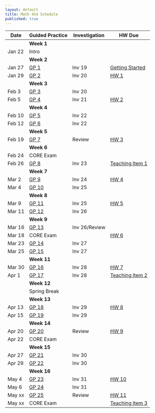 ```yaml
---
layout: default
title: Math 454 Schedule
published: true
---
```








| Date   	| Guided Practice                  	| Investigation 	| HW Due                                                                                                                                                                      	|
|--------	|----------------------------------	|---------------	|---------------------	|
|        	| **Week 1**                       	|               	|                                                                                                                                                                             	|
| Jan 22 	| Intro                            	|               	
|        	| **Week 2**                       	|               	
| Jan 27 	| [GP 1](/NSC-Math-454/GP1.html)   	| Inv 19        	| [Getting Started](http://www.overleaf.com/docs?snip_uri=https://raw.githubusercontent.com/sergeballif/NSC-Math-454/gh-pages/homework/Math454GettingStarted.tex&splash=none) 	|
| Jan 29 	| [GP 2](/NSC-Math-454/GP2.html)   	| Inv 20        	| [HW 1](http://www.overleaf.com/docs?snip_uri=https://raw.githubusercontent.com/sergeballif/NSC-Math-454/gh-pages/homework/Math454HW1.tex&splash=none)                       	|
|        	| **Week 3**                       	|               	
| Feb  3 	| [GP 3](/NSC-Math-454/GP3.html)   	| Inv 20        	
| Feb  5  	| [GP 4](/NSC-Math-454/GP4.html)   	| Inv 21        	| [HW 2](http://www.overleaf.com/docs?snip_uri=https://raw.githubusercontent.com/sergeballif/NSC-Math-454/gh-pages/homework/Math454HW2.tex&splash=none)                       	|
|        	| **Week 4**                       	|               	
| Feb 10 	| [GP 5](/NSC-Math-454/GP5.html)   	| Inv 22        	
| Feb 12 	| [GP 6](/NSC-Math-454/GP6.html)   	| Inv 22       	  |                       	|
|        	| **Week 5**                       	|               	
| Feb 19	| [GP 7](/NSC-Math-454/GP7.html)  	| Review         	|    [HW 3](http://www.overleaf.com/docs?snip_uri=https://raw.githubusercontent.com/sergeballif/NSC-Math-454/gh-pages/homework/Math454HW3.tex&splash=none)   	|
|        	| **Week 6**                       	|               	
| Feb 24 	| CORE Exam                       	|        	
| Feb 26 	| [GP 8](/NSC-Math-454/GP8.html)   	| Inv 23        	| [Teaching Item 1](https://hackmd.io/s/Hkq98nyDf)                                                                                                                         	|
|        	| **Week 7**                       	|               	
| Mar 2 	| [GP 9](/NSC-Math-454/GP9.html)   	| Inv 24        	| [HW 4](http://www.overleaf.com/docs?snip_uri=https://raw.githubusercontent.com/sergeballif/NSC-Math-454/gh-pages/homework/Math454HW4.tex&splash=none)                       	|
| Mar 4 	| [GP 10](/NSC-Math-454/GP10.html) 	| Inv 25        	
|        	| **Week 8**                       	|               	
| Mar 9  	| [GP 11](/NSC-Math-454/GP11.html) 	| Inv 25        	| [HW 5](http://www.overleaf.com/docs?snip_uri=https://raw.githubusercontent.com/sergeballif/NSC-Math-454/gh-pages/homework/Math454HW5.tex&splash=none)                       	|
| Mar 11  	| [GP 12](/NSC-Math-454/GP12.html) 	| Inv 26        	
|        	| **Week 9**                       	|               	
| Mar 16  	| [GP 13](/NSC-Math-454/GP13.html) 	| Inv 26/Review  	|                       	|
| Mar 18 	| CORE Exam                        	|               	|    [HW 6](http://www.overleaf.com/docs?snip_uri=https://raw.githubusercontent.com/sergeballif/NSC-Math-454/gh-pages/homework/Math454HW6.tex&splash=none)                                                                                          |        	| **Week 10**                      	|               	
| Mar 23 	| [GP 14](/NSC-Math-454/GP14.html) 	| Inv 27        	
| Mar 25 	| [GP 15](/NSC-Math-454/GP15.html) 	| Inv 27        	
|        	| **Week 11**                      	|               	
| Mar 30 	| [GP 16](/NSC-Math-454/GP16.html) 	| Inv 28        	| [HW 7](http://www.overleaf.com/docs?snip_uri=https://raw.githubusercontent.com/sergeballif/NSC-Math-454/gh-pages/homework/Math454HW7.tex&splash=none)                       	|
| Apr 1 	| [GP 17](/NSC-Math-454/GP17.html) 	| Inv 28        	| [Teaching Item 2](/NSC-Math-454/homework/Math453TeachingItem2.pdf)                                                                                                          	|
|        	| **Week 12**                      	|               	
|        	| Spring Break                     	|               	
|        	| **Week 13**                      	|               	
| Apr 13  	| [GP 18](/NSC-Math-454/GP18.html) 	| Inv 29        	| [HW 8](http://www.overleaf.com/docs?snip_uri=https://raw.githubusercontent.com/sergeballif/NSC-Math-454/gh-pages/homework/Math454HW8.tex&splash=none)                       	|
| Apr 15  	| [GP 19](/NSC-Math-454/GP19.html) 	| Inv 29        	
|        	| **Week 14**                      	|               	
| Apr 20 	| [GP 20](/NSC-Math-454/GP20.html) 	| Review        	| [HW 9](http://www.overleaf.com/docs?snip_uri=https://raw.githubusercontent.com/sergeballif/NSC-Math-454/gh-pages/homework/Math454HW9.tex&splash=none)                       	|
| Apr 22 	| CORE Exam                        	|               	
|        	| **Week 15**                      	|               	
| Apr 27 	| [GP 21](/NSC-Math-454/GP21.html) 	| Inv 30        	
| Apr 29 	| [GP 22](/NSC-Math-454/GP22.html) 	| Inv 30        	
|        	| **Week 16**                      	|               	
| May 4 	| [GP 23](/NSC-Math-454/GP23.html) 	| Inv 31        	| [HW 10](http://www.overleaf.com/docs?snip_uri=https://raw.githubusercontent.com/sergeballif/NSC-Math-454/gh-pages/homework/Math454HW10.tex&splash=none)                     	|
| May 6 	| [GP 24](/NSC-Math-454/GP24.html)	| Inv 31        	
| May xx  	| [GP 25](/NSC-Math-454/GP25.html) 	| Review        	| [HW 11](http://www.overleaf.com/docs?snip_uri=https://raw.githubusercontent.com/sergeballif/NSC-Math-454/gh-pages/homework/Math454HW11.tex&splash=none)                     	|
| May xx  	| CORE Exam                        	|           	| [Teaching Item 3](/NSC-Math-454/homework/Math453TeachingItem3.pdf)                                                                                                          	|
